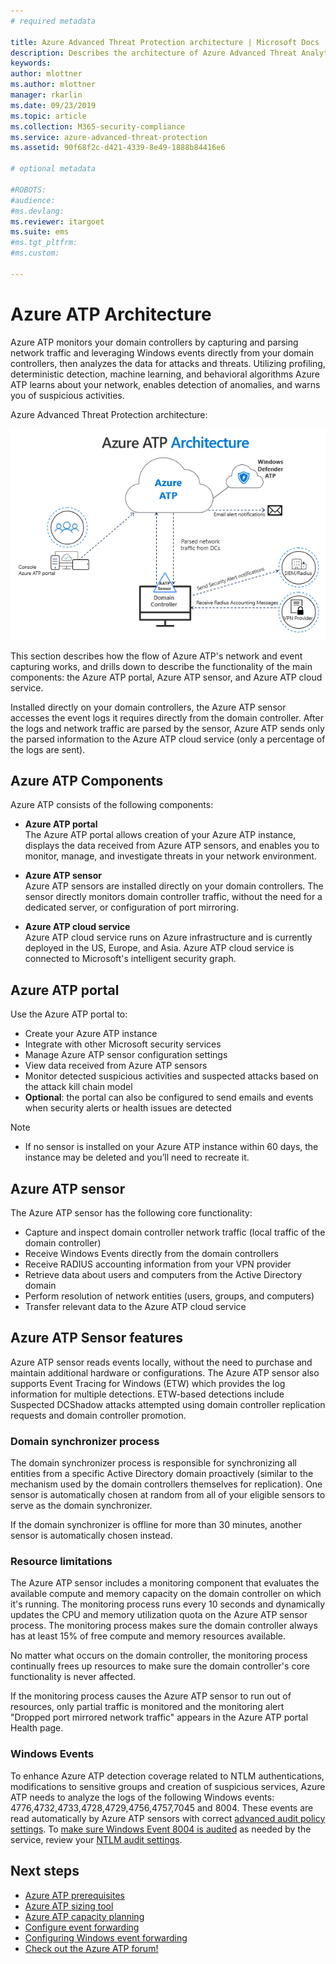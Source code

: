 ```yaml
---
# required metadata

title: Azure Advanced Threat Protection architecture | Microsoft Docs
description: Describes the architecture of Azure Advanced Threat Analytics (ATP)
keywords:
author: mlottner
ms.author: mlottner
manager: rkarlin
ms.date: 09/23/2019
ms.topic: article
ms.collection: M365-security-compliance
ms.service: azure-advanced-threat-protection
ms.assetid: 90f68f2c-d421-4339-8e49-1888b84416e6

# optional metadata

#ROBOTS:
#audience:
#ms.devlang:
ms.reviewer: itargoet
ms.suite: ems
#ms.tgt_pltfrm:
#ms.custom:

---
```



# Azure ATP Architecture

Azure ATP monitors your domain controllers by capturing and parsing network traffic and leveraging Windows events directly from your domain controllers, then analyzes the data for attacks and threats. Utilizing profiling, deterministic detection, machine learning, and behavioral algorithms Azure ATP learns about your network, enables detection of anomalies, and warns you of suspicious activities.

Azure Advanced Threat Protection architecture:

![Azure ATP architecture topology diagram](media/atp-architecture-topology.png)

This section describes how the flow of Azure ATP's network and event capturing works, and drills down to describe the functionality of the main components: the Azure ATP portal, Azure ATP sensor, and Azure ATP cloud service. 

Installed directly on your domain controllers, the Azure ATP sensor accesses the event logs it requires directly from the domain controller. After the logs and network traffic are parsed by the sensor, Azure ATP sends only the parsed information to the Azure ATP cloud service (only a percentage of the logs are sent). 

## Azure ATP Components
Azure ATP consists of the following components:

-	**Azure ATP portal** <br>
The Azure ATP portal allows creation of your Azure ATP instance, displays the data received from Azure ATP sensors, and enables you to monitor, manage, and investigate threats in your network environment.  
-   **Azure ATP sensor**<br>
Azure ATP sensors are installed directly on your domain controllers. The sensor directly monitors domain controller traffic, without the need for a dedicated server, or configuration of port mirroring.

-   **Azure ATP cloud service**<br>
Azure ATP cloud service runs on Azure infrastructure and is currently deployed in the US, Europe, and Asia. Azure ATP cloud service is connected to Microsoft's intelligent security graph. 

## Azure ATP portal 
Use the Azure ATP portal to:
- Create your Azure ATP instance
- Integrate with other Microsoft security services 
- Manage Azure ATP sensor configuration settings 
- View data received from Azure ATP sensors
- Monitor detected suspicious activities and suspected attacks based on the attack kill chain model
- **Optional**: the portal can also be configured to send emails and events when security alerts or health issues are detected

> [!NOTE]
> - If no sensor is installed on your Azure ATP instance within 60 days, the instance may be deleted and you’ll need to recreate it.

## Azure ATP sensor
The Azure ATP sensor has the following core functionality:
- Capture and inspect domain controller network traffic (local traffic of the domain controller)
- Receive Windows Events directly from the domain controllers 
- Receive RADIUS accounting information from your VPN provider
- Retrieve data about users and computers from the Active Directory domain
- Perform resolution of network entities (users, groups, and computers)
- Transfer relevant data to the Azure ATP cloud service

 
## Azure ATP Sensor features

Azure ATP sensor reads events locally, without the need to purchase and maintain additional hardware or configurations. The Azure ATP sensor also supports Event Tracing for Windows (ETW) which provides the log information for multiple detections. ETW-based detections include Suspected DCShadow attacks attempted using domain controller replication requests and domain controller promotion.

### Domain synchronizer process

The domain synchronizer process is responsible for synchronizing all entities from a specific Active Directory domain proactively (similar to the mechanism used by the domain controllers themselves for replication). One sensor is automatically chosen at random from all of your eligible sensors to serve as the domain synchronizer. 

If the domain synchronizer is offline for more than 30 minutes, another sensor is automatically chosen instead. 
    
### Resource limitations

The Azure ATP sensor includes a monitoring component that evaluates the available compute and memory capacity on the domain controller on which it's running. The monitoring process runs every 10 seconds and dynamically updates the CPU and memory utilization quota on the Azure ATP sensor process. The monitoring process makes sure the domain controller always has at least 15% of free compute and memory resources available.

No matter what occurs on the domain controller, the monitoring process continually frees up resources to make sure the domain controller's core functionality is never affected.

If the monitoring process causes the Azure ATP sensor to run out of resources, only partial traffic is monitored and the monitoring alert "Dropped port mirrored network traffic" appears in the Azure ATP portal Health page.

### Windows Events

To enhance Azure ATP detection coverage related to NTLM authentications, modifications to sensitive groups and creation of suspicious services, Azure ATP needs to analyze the logs of the following Windows events: 4776,4732,4733,4728,4729,4756,4757,7045 and 8004. These events are read automatically by Azure ATP sensors with correct [advanced audit policy settings](atp-advanced-audit-policy.md). To [make sure Windows Event 8004 is audited](configure-event-collection.md##ntlm-authentication-using-windows-event-8004) as needed by the service, review your [NTLM audit settings](https://blogs.technet.microsoft.com/askds/2009/10/08/ntlm-blocking-and-you-application-analysis-and-auditing-methodologies-in-windows-7/).

## Next steps

- [Azure ATP prerequisites](atp-prerequisites.md)
- [Azure ATP sizing tool](http://aka.ms/trisizingtool)
- [Azure ATP capacity planning](atp-capacity-planning.md)
- [Configure event forwarding](configure-event-forwarding.md)
- [Configuring Windows event forwarding](configure-event-forwarding.md)
- [Check out the Azure ATP forum!](https://aka.ms/azureatpcommunity)
